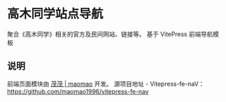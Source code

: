 # 高木同学站点导航

聚合《高木同学》相关的官方及民间网站、链接等。
基于 VitePress 前端导航模板

## 说明

前端页面模块由 [茂茂 | maomao](https://github.com/maomao1996) 开发。
源项目地址 - Vitepress-fe-naV：https://github.com/maomao1996/vitepress-fe-nav
